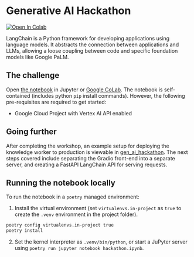 # Generative AI Hackathon

<a target="_blank" href="https://colab.research.google.com/github/teamdatatonic/gen-ai-hackathon/blob/main/hackathon.ipynb">
  <img src="https://colab.research.google.com/assets/colab-badge.svg" alt="Open In Colab"/>
</a>

LangChain is a Python framework for developing applications using language models. 
It abstracts the connection between applications and LLMs, allowing a loose coupling between code and specific foundation models like Google PaLM.

## The challenge

Open [the notebook](hackathon.ipynb) in Jupyter or [Google CoLab](https://colab.research.google.com/github/teamdatatonic/gen-ai-hackathon/blob/main/hackathon.ipynb). 
The notebook is self-contained (includes python `pip` install commands).
However, the following pre-requisites are required to get started:

- Google Cloud Project with  Vertex AI API enabled

## Going further

After completing the workshop, an example setup for deploying the knowledge worker to production is viewable in [gen_ai_hackathon](gen_ai_hackathon). 
The next steps covered include separating the Gradio front-end into a separate server, and creating a FastAPI LangChain API for serving requests. 

## Running the notebook locally

To run the notebook in a `poetry` managed environment:

1. Install the virtual environment (set `virtualenvs.in-project` as `true` to create the `.venv` environment in the project folder).
```bash
poetry config virtualenvs.in-project true
poetry install
```

2. Set the kernel interpreter as `.venv/bin/python`, or start a JuPyter server using `poetry run jupyter notebook hackathon.ipynb`.

